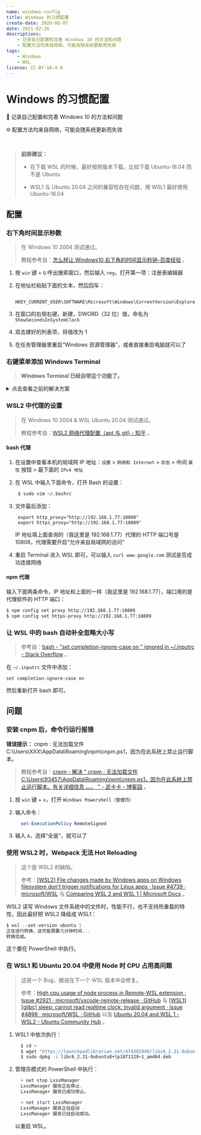 ```yaml
---
name: windows-config
title: Windows 的习惯配置
create-date: 2020-08-07
date: 2021-02-26
descriptions:
    - 记录自己配置和完善 Windows 10 的方法和问题
    - 配置方法均来自网络，可能会随系统更新而失效
tags:
    - Windows
    - WSL
license: CC-BY-SA-4.0
---
```


# Windows 的习惯配置

📌 记录自己配置和完善 Windows 10 的方法和问题

🌐 配置方法均来自网络，可能会随系统更新而失效

&nbsp;

> **前排建议：**
>
> - 在下载 WSL 的时候，最好按照版本下载，比如下载 Ubuntu-18.04 而不是 Ubuntu
>
> - WSL1 与 Ubuntu 20.04 之间的兼容性存在问题，用 WSL1 最好使用 Ubuntu-18.04

## 配置

### 右下角时间显示秒数

> 在 Windows 10 2004 测试通过。
>
> 教程参考自：[怎么样让 Windows10 右下角的时间显示秒钟-百度经验](https://jingyan.baidu.com/article/4ae03de3e3c3d03eff9e6be7.html) 。

1. 按 `win` 键 + `Q` 呼出搜索窗口，然后输入 `reg`，打开第一项：注册表编辑器

2. 在地址栏粘贴下面的文本，然后回车：

    ```
     HKEY_CURRENT_USER\SOFTWARE\Microsoft\Windows\CurrentVersion\Explorer\Advanced
    ```

3. 在窗口的右侧右键，新建，DWORD（32 位）值，命名为 `ShowSecondsInSystemClock`

4. 双击建好的列表项，将值改为 1

5. 在任务管理器里重启“Windows 资源管理器”，或者直接重启电脑就可以了

### 右键菜单添加 Windows Terminal

> **Windows Terminal 已经自带这个功能了。**

<details>
 <summary>点击查看之前的解决方案</summary>

> 在 Windows 10 2004 测试通过。
>
> 教程参考自：[将 Windows Terminal 添加到右键菜单 · GitHub](https://gist.github.com/Garwih/b4ec0d853e0f3093874e919ace7fce2f) 。

1. 新建 `.reg` 文件，内容如下（**注意需要替换自己的用户名**）：

    ```
      Windows Registry Editor Version 5.00

      [HKEY_CLASSES_ROOT\Directory\Background\shell\wt]
      @="Windows Terminal Here"

      [HKEY_CLASSES_ROOT\Directory\Background\shell\wt\command]
      @="C:\\Users\\你的用户名\\AppData\\Local\\Microsoft\\WindowsApps\\wt.exe"
    ```

2. 双击运行，即可添加到右键菜单

3. 还需要修改 Terminal 的路径为当前路径。打开 Windows Terminal 的设置，添加下面这一行：

    ```json
     "startingDirectory": null
    ```

     添加完成后是这个样子的：

    ```json
     {
         "profiles": {
             "defaults": {},
             "list": [
                 {
                     // Make changes here to the powershell.exe profile.
                     "guid": "{61c54bbd-c2c6-5271-96e7-009a87ff44bf}",
                     "name": "Windows PowerShell",
                     "commandline": "powershell.exe",
                     "hidden": false,
                     "startingDirectory": null
                 }
             ]
         }
     }
    ```

</details>

### WSL2 中代理的设置

> 在 Windows 10 2004 & WSL Ubuntu 20.04 测试通过。
>
> 教程参考自：[WSL2 网络代理配置（apt 与 git) - 知乎](https://zhuanlan.zhihu.com/p/108927713) 。

#### bash 代理

1. 在设置中查看本机的局域网 IP 地址：`设置` > `网络和 Internet` > `状态` > 中间 `属性` 按钮 > 最下面的 `IPv4 地址`

2. 在 WSL 中输入下面命令，打开 Bash 的设置：

    ```bash
     $ sudo vim ~/.bashrc
    ```

3. 文件最后添加：

    ```bashrc
     export http_proxy="http://192.168.1.77:10809"
     export https_proxy="http://192.168.1.77:10809"
    ```

     IP 地址填上面查询的（我这里是 192.168.1.77）代理的 HTTP 端口号是 10808，代理需要开启“允许来自局域网的访问”

4. 重启 Terminal 进入 WSL 即可，可以输入 `curl www.google.com` 测试是否成功连接网络

#### npm 代理

输入下面两条命令，IP 地址和上面的一样（我这里是 192.168.1.77），端口用的是代理软件的 HTTP 端口：

```bash
$ npm config set proxy http://192.168.1.77:10809
$ npm config set https-proxy http://192.168.1.77:10809
```

### 让 WSL 中的 bash 自动补全忽略大小写

> 参考自：[bash - "set completion-ignore-case on " ignored in ~/.inputrc - Stack Overflow](https://stackoverflow.com/questions/43102223/set-completion-ignore-case-on-ignored-in-inputrc) 。

在 `~/.inputrc` 文件中添加：

```
set completion-ignore-case on
```

然后重新打开 bash 即可。

## 问题

### 安装 cnpm 后，命令行运行报错

**错误提示：** cnpm : 无法加载文件 C:\Users\XXX\AppData\Roaming\npm\cnpm.ps1，因为在此系统上禁止运行脚本。

> 教程参考自：[cnpm - 解决 " cnpm : 无法加载文件 C:\Users\93457\AppData\Roaming\npm\cnpm.ps1，因为在此系统上禁止运行脚本。有关详细信息 。。。 " - 武卡卡 - 博客园](https://www.cnblogs.com/500m/p/11634969.html) 。

1. 按 `win` 键 + `x`，打开 `Windows Powershell（管理员）`

2. 输入命令：

   ```powershell
     set-ExecutionPolicy RemoteSigned
   ```

3. 输入 `A`，选择“全是”，就可以了

### 使用 WSL2 时，Webpack 无法 Hot Reloading

> 这个是 WSL2 的缺陷。
>
> 参考：[[WSL2] File changes made by Windows apps on Windows filesystem don't trigger notifications for Linux apps · Issue #4739 · microsoft/WSL](https://github.com/microsoft/WSL/issues/4739) 与 [Comparing WSL 2 and WSL 1 | Microsoft Docs](https://docs.microsoft.com/en-us/windows/wsl/compare-versions#exceptions-for-using-wsl-1-rather-than-wsl-2) 。
>

WSL2 读写 Windows 文件系统中的文件时，性能不行，也不支持热重载的特性，因此最好把 WSL2 降级成 WSL1：

```powershell
$ wsl --set-version ubuntu 1
正在进行转换，这可能需要几分钟时间...
转换完成。
```

这个要在 PowerShell 中执行。

### 在 WSL1 和 Ubuntu 20.04 中使用 Node 时 CPU 占用高问题

> 这是一个 Bug，据说在下一个 WSL 版本中会修复。
>
> 参考：[High cpu usage of node process in Remote-WSL extension · Issue #2921 · microsoft/vscode-remote-release · GitHub](https://github.com/microsoft/vscode-remote-release/issues/2921) 与 [[WSL1] [glibc] sleep: cannot read realtime clock: Invalid argument · Issue #4898 · microsoft/WSL · GitHub](https://github.com/microsoft/WSL/issues/4898) 以及 [Ubuntu 20.04 and WSL 1 - WSL2 - Ubuntu Community Hub](https://discourse.ubuntu.com/t/ubuntu-20-04-and-wsl-1/15291/4) 。
>

1. WSL1 中依次执行：

   ```bash
     $ cd ~
     $ wget "https://launchpadlibrarian.net/474302949/libc6_2.31-0ubuntu8+lp1871129~1_amd64.deb"
     $ sudo dpkg -i libc6_2.31-0ubuntu8+lp1871129~1_amd64.deb
   ```

2. 管理员模式的 PowerShell 中执行：

   ```powershell
     > net stop LxssManager
     LxssManager 服务正在停止.
     LxssManager 服务已成功停止。

     > net start LxssManager
     LxssManager 服务正在启动 .
     LxssManager 服务已经启动成功。
   ```

    以重启 WSL。
